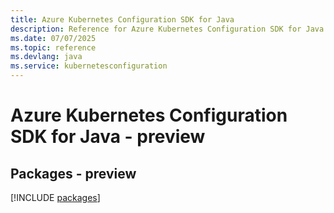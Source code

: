 ```yaml
---
title: Azure Kubernetes Configuration SDK for Java
description: Reference for Azure Kubernetes Configuration SDK for Java
ms.date: 07/07/2025
ms.topic: reference
ms.devlang: java
ms.service: kubernetesconfiguration
---
```

# Azure Kubernetes Configuration SDK for Java - preview
## Packages - preview
[!INCLUDE [packages](kubernetes-configuration-index.md)]